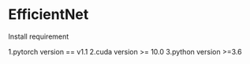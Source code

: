 # EfficientNet
Install requirement

1.pytorch version == v1.1
2.cuda version >= 10.0
3.python version >=3.6
